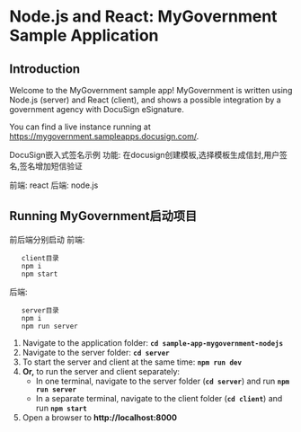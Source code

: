 # Node.js and React: MyGovernment Sample Application

## Introduction

Welcome to the MyGovernment sample app! MyGovernment is written using Node.js (server) and React (client), and shows a possible integration by a government agency with DocuSign eSignature.

You can find a live instance running at https://mygovernment.sampleapps.docusign.com/.

DocuSign嵌入式签名示例
功能: 在docusign创建模板,选择模板生成信封,用户签名,签名增加短信验证

前端: react   后端: node.js

## Running MyGovernment启动项目

前后端分别启动
前端: 
```
   client目录  
   npm i  
   npm start
``` 

后端:
```
   server目录
   npm i
   npm run server
```

1. Navigate to the application folder: **`cd sample-app-mygovernment-nodejs`**
2. Navigate to the server folder: **`cd server`**
3. To start the server and client at the same time: **`npm run dev`**
4. **Or,** to run the server and client separately:
   - In one terminal, navigate to the server folder (**`cd server`**) and run **`npm run server`**
   - In a separate terminal, navigate to the client folder (**`cd client`**) and run **`npm start`**
5. Open a browser to **http://localhost:8000**
